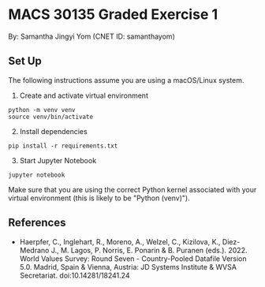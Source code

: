 # MACS 30135 Graded Exercise 1
By: Samantha Jingyi Yom (CNET ID: samanthayom)

## Set Up
The following instructions assume you are using a macOS/Linux system.

1. Create and activate virtual environment
```
python -m venv venv
source venv/bin/activate
```
2. Install dependencies
```
pip install -r requirements.txt
```
3. Start Jupyter Notebook 
```
jupyter notebook
```
Make sure that you are using the correct Python kernel associated with your virtual environment (this is likely to be "Python (venv)").


## References
 * Haerpfer, C., Inglehart, R., Moreno, A., Welzel, C., Kizilova, K., Diez-Medrano J., M. Lagos, P. Norris, E. Ponarin & B. Puranen (eds.). 2022. World Values Survey: Round Seven - Country-Pooled Datafile Version 5.0. Madrid, Spain & Vienna, Austria: JD Systems Institute & WVSA Secretariat. doi:10.14281/18241.24
